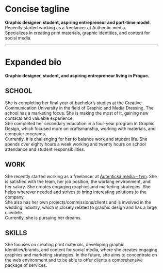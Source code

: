 # Concise tagline
**Graphic designer, student, aspiring entrepreneur and part-time model.** Recently started working as a freelancer at Authentic media.  
Specializes in creating print materials, graphic identities, and content for social media.

---

# Expanded bio
**Graphic designer, student, and aspiring entrepreneur living in Prague.**

## SCHOOL
She is completing her final year of bachelor’s studies at the Creative Communication University in the field of Graphic and Media Dressing. The school has a marketing focus. She is making the most of it, gaining new contacts and valuable experience.  
She completed her secondary education in a four-year program in Graphic Design, which focused more on craftsmanship, working with materials, and computer programs.  
Currently, it is challenging for her to balance work and student life. She spends over eighty hours a week working and twenty hours on school attendance and student responsibilities.

## WORK
She recently started working as a freelancer at [Autentická média - tým](https://www.autentickamedia.cz/tym). She is satisfied with the team, her job position, the working environment, and her salary. She creates engaging graphics and marketing strategies. She helps wherever needed and strives to bring interesting solutions to the company.  
She also has her own projects/commissions/clients and is involved in the wedding industry, which is closely related to graphic design and has a large clientele.  
Currently, she is pursuing her dreams.

## SKILLS
She focuses on creating print materials, developing graphic identities/brands, and content for social media, where she creates engaging graphics and marketing strategies. In the future, she aims to concentrate on the web environment and to be able to offer clients a comprehensive package of services.
